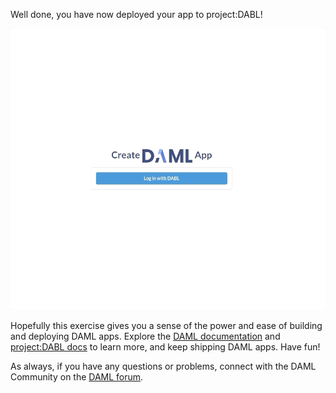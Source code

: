 Well done, you have now deployed your app to project:DABL!

![Deployed App](assets/project-dabl-deployed-app.gif)

Hopefully this exercise gives you a sense of the power and ease of building and deploying DAML apps. Explore the [DAML documentation](https://docs.daml.com) and [project:DABL docs](https://docs.projectdabl.com) to learn more, and keep shipping DAML apps. Have fun!

As always, if you have any questions or problems, connect with the DAML Community on the [DAML
forum](https://discuss.daml.com).
